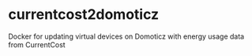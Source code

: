 # currentcost2domoticz
Docker for updating virtual devices on Domoticz with energy usage data from CurrentCost 
